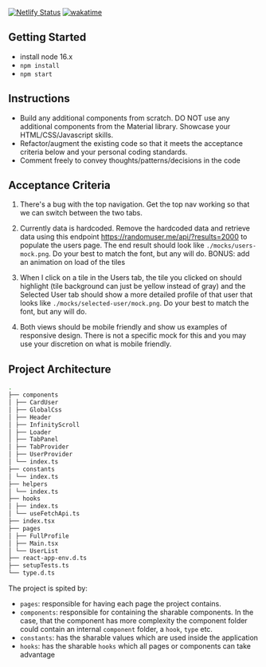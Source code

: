 [![Netlify Status](https://api.netlify.com/api/v1/badges/95393da5-6fb5-4f33-b75c-d7039990d58b/deploy-status)](https://app.netlify.com/sites/classy-kangaroo-70b853/deploys)
[![wakatime](https://wakatime.com/badge/user/2aeba48e-4558-4f58-965a-fc1cd46ba978/project/eb0a98c4-7a50-45de-9aa1-fd1461d4a565.svg)](https://wakatime.com/badge/user/2aeba48e-4558-4f58-965a-fc1cd46ba978/project/eb0a98c4-7a50-45de-9aa1-fd1461d4a565)

## Getting Started

- install node 16.x
- `npm install`
- `npm start`

## Instructions

- Build any additional components from scratch. DO NOT use any additional components from the Material library. Showcase your HTML/CSS/Javascript skills.
- Refactor/augment the existing code so that it meets the acceptance criteria below and your personal coding standards.
- Comment freely to convey thoughts/patterns/decisions in the code

## Acceptance Criteria

1. There's a bug with the top navigation. Get the top nav working so that we can switch between the two tabs.

2. Currently data is hardcoded. Remove the hardcoded data and retrieve data using this endpoint https://randomuser.me/api/?results=2000 to populate the users page. The end result should look like `./mocks/users-mock.png`. Do your best to match the font, but any will do. BONUS: add an animation on load of the tiles

3. When I click on a tile in the Users tab, the tile you clicked on should highlight (tile background can just be yellow instead of gray) and the Selected User tab should show a more detailed profile of that user that looks like `./mocks/selected-user/mock.png`. Do your best to match the font, but any will do.

4. Both views should be mobile friendly and show us examples of responsive design. There is not a specific mock for this and you may use your discretion on what is mobile friendly.

## Project Architecture

```bash
.
├── components
│ ├── CardUser
│ ├── GlobalCss
│ ├── Header
│ ├── InfinityScroll
│ ├── Loader
│ ├── TabPanel
│ ├── TabProvider
│ ├── UserProvider
│ └── index.ts
├── constants
│ └── index.ts
├── helpers
│ └── index.ts
├── hooks
│ ├── index.ts
│ └── useFetchApi.ts
├── index.tsx
├── pages
│ ├── FullProfile
│ ├── Main.tsx
│ └── UserList
├── react-app-env.d.ts
├── setupTests.ts
└── type.d.ts
```

The project is spited by:

- `pages`: responsible for having each page the project contains.
- `components`: responsible for containing the sharable components. In the case, that the component has more complexity the component folder could contain an internal `component` folder, a `hook`, `type` etc.
- `constants`: has the sharable values which are used inside the application
- `hooks`: has the sharable `hooks` which all pages or components can take advantage
